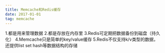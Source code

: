 ```yaml
---
title: Memcache和Redis缓存
date: 2017-01-01
tag: memcache 
---
```


1.都是用来管理数据
2.都是存放在内存里
3.Redis可定期把数据备份到磁盘（持久化）
4.Memcache只是简单的key/value缓存
5.Redis不仅支持k/v类型的数据，还提供list set hash等数据结构的存储